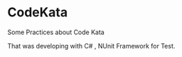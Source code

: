# CodeKata
 
 
 Some Practices about Code Kata 

That was developing with C# , NUnit Framework for Test. 
